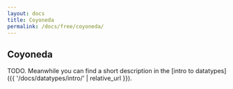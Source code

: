 ```yaml
---
layout: docs
title: Coyoneda
permalink: /docs/free/coyoneda/
---
```


## Coyoneda

TODO. Meanwhile you can find a short description in the [intro to datatypes]({{ '/docs/datatypes/intro/' | relative_url }}).
